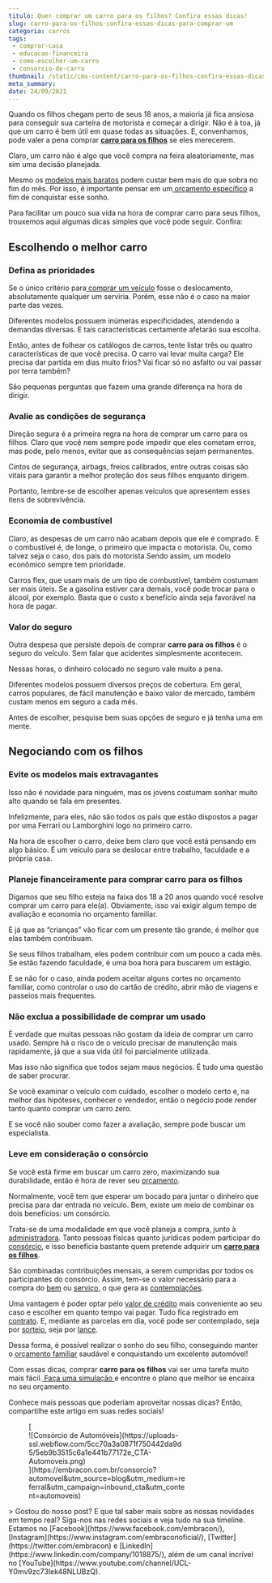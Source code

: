 ```yaml
---
titulo: Quer comprar um carro para os filhos? Confira essas dicas!
slug: carro-para-os-filhos-confira-essas-dicas-para-comprar-um
categoria: carros
tags:
 - comprar-casa
 - educacao-financeira
 - como-escolher-um-carro
 - consorcio-de-carro
thumbnail: /static/cms-content/carro-para-os-filhos-confira-essas-dicas-para-comprar-um.jpg
meta_summary: 
date: 24/09/2021
---
```

Quando os filhos chegam perto de seus 18 anos, a maioria já fica ansiosa para conseguir sua carteira de motorista e começar a dirigir. Não é à toa, já que um carro é bem útil em quase todas as situações. E, convenhamos, pode valer a pena comprar [**carro para os filhos**](https://www.embracon.com.br/blog/afinal-dar-um-carro-de-presente-para-o-filho-e-uma-boa-ou-ma-ideia) se eles merecerem.

Claro, um carro não é algo que você compra na feira aleatoriamente, mas sim uma decisão planejada.

Mesmo os [modelos mais baratos](https://www.embracon.com.br/blog/carros-mais-baratos-os-modelos-de-ate-r-40-mil) podem custar bem mais do que sobra no fim do mês. Por isso, é importante pensar em um[ orçamento específico](https://www.embracon.com.br/blog/planeje-sua-vida-financeira-e-fique-sempre-no-azul) a fim de conquistar esse sonho.

Para facilitar um pouco sua vida na hora de comprar carro para seus filhos, trouxemos aqui algumas dicas simples que você pode seguir. Confira:

Escolhendo o melhor carro
-------------------------

### Defina as prioridades

Se o único critério para[ comprar um veículo](https://www.embracon.com.br/consorcio-de-carros) fosse o deslocamento, absolutamente qualquer um serviria. Porém, esse não é o caso na maior parte das vezes.

Diferentes modelos possuem inúmeras especificidades, atendendo a demandas diversas. E tais características certamente afetarão sua escolha.

Então, antes de folhear os catálogos de carros, tente listar três ou quatro características de que você precisa. O carro vai levar muita carga? Ele precisa dar partida em dias muito frios? Vai ficar só no asfalto ou vai passar por terra também?

São pequenas perguntas que fazem uma grande diferença na hora de dirigir.

### Avalie as condições de segurança

Direção segura é a primeira regra na hora de comprar um carro para os filhos. Claro que você nem sempre pode impedir que eles cometam erros, mas pode, pelo menos, evitar que as consequências sejam permanentes.

Cintos de segurança, airbags, freios calibrados, entre outras coisas são vitais para garantir a melhor proteção dos seus filhos enquanto dirigem.

Portanto, lembre-se de escolher apenas veículos que apresentem esses itens de sobrevivência.

### Economia de combustível

Claro, as despesas de um carro não acabam depois que ele é comprado. E o combustível é, de longe, o primeiro que impacta o motorista. Ou, como talvez seja o caso, dos pais do motorista.Sendo assim, um modelo econômico sempre tem prioridade.

Carros flex, que usam mais de um tipo de combustível, também costumam ser mais úteis. Se a gasolina estiver cara demais, você pode trocar para o álcool, por exemplo. Basta que o custo x benefício ainda seja favorável na hora de pagar.

### Valor do seguro

Outra despesa que persiste depois de comprar **carro para os filhos** é o seguro do veículo. Sem falar que acidentes simplesmente acontecem.

Nessas horas, o dinheiro colocado no seguro vale muito a pena.

Diferentes modelos possuem diversos preços de cobertura. Em geral, carros populares, de fácil manutenção e baixo valor de mercado, também custam menos em seguro a cada mês.

Antes de escolher, pesquise bem suas opções de seguro e já tenha uma em mente.

Negociando com os filhos
------------------------

### Evite os modelos mais extravagantes

Isso não é novidade para ninguém, mas os jovens costumam sonhar muito alto quando se fala em presentes.

Infelizmente, para eles, não são todos os pais que estão dispostos a pagar por uma Ferrari ou Lamborghini logo no primeiro carro.

Na hora de escolher o carro, deixe bem claro que você está pensando em algo básico. É um veículo para se deslocar entre trabalho, faculdade e a própria casa.

### Planeje financeiramente para comprar carro para os filhos

Digamos que seu filho esteja na faixa dos 18 a 20 anos quando você resolve comprar um carro para ele(a). Obviamente, isso vai exigir algum tempo de avaliação e economia no orçamento familiar.

E já que as “crianças” vão ficar com um presente tão grande, é melhor que elas também contribuam.

Se seus filhos trabalham, eles podem contribuir com um pouco a cada mês. Se estão fazendo faculdade, é uma boa hora para buscarem um estágio.

E se não for o caso, ainda podem aceitar alguns cortes no orçamento familiar, como controlar o uso do cartão de crédito, abrir mão de viagens e passeios mais frequentes.

### Não exclua a possibilidade de comprar um usado

É verdade que muitas pessoas não gostam da ideia de comprar um carro usado. Sempre há o risco de o veículo precisar de manutenção mais rapidamente, já que a sua vida útil foi parcialmente utilizada.

Mas isso não significa que todos sejam maus negócios. É tudo uma questão de saber procurar.

Se você examinar o veículo com cuidado, escolher o modelo certo e, na melhor das hipóteses, conhecer o vendedor, então o negócio pode render tanto quanto comprar um carro zero.

E se você não souber como fazer a avaliação, sempre pode buscar um especialista.

### Leve em consideração o consórcio

Se você está firme em buscar um carro zero, maximizando sua durabilidade, então é hora de rever seu [orçamento](https://www.embracon.com.br/blog/planejamento-financeiro-um-guia-para-as-financas-nao-sairem-de-controle).

Normalmente, você tem que esperar um bocado para juntar o dinheiro que precisa para dar entrada no veículo. Bem, existe um meio de combinar os dois benefícios: um consórcio.

Trata-se de uma modalidade em que você planeja a compra, junto à [administradora](https://www.embracon.com.br/). Tanto pessoas físicas quanto jurídicas podem participar do [consórcio](https://www.embracon.com.br/conhecaoconsorcio/entenda-o-consorcio), e isso beneficia bastante quem pretende adquirir um [**carro para os filhos**](https://www.embracon.com.br/blog/afinal-dar-um-carro-de-presente-para-o-filho-e-uma-boa-ou-ma-ideia).

São combinadas contribuições mensais, a serem cumpridas por todos os participantes do consórcio. Assim, tem-se o valor necessário para a compra do [bem](https://www.embracon.com.br/consorcio-de-carros) ou [serviço](https://www.embracon.com.br/consorcio-servicos), o que gera as [contemplações](https://www.embracon.com.br/blog/quais-sao-as-formas-de-contemplacao).

Uma vantagem é poder optar pelo [valor de crédito](https://www.embracon.com.br/conhecaoconsorcio/o-valor-do-credito-pode-ser-diferente-do-valor-do-bem-que-quero-adquirir) mais conveniente ao seu caso e escolher em quanto tempo vai pagar. Tudo fica registrado em [contrato](https://www.embracon.com.br/blog/saiba-o-que-avaliar-antes-de-assinar-um-contrato-de-consorcio). E, mediante as parcelas em dia, você pode ser contemplado, seja por [sorteio](https://www.embracon.com.br/conhecaoconsorcio/como-sao-realizados-os-sorteios-nas-assembleias), seja por [lance](https://www.embracon.com.br/conhecaoconsorcio/o-que-e-o-lance).

Dessa forma, é possível realizar o sonho do seu filho, conseguindo manter o [orçamento familiar](https://www.embracon.com.br/blog/aprenda-como-montar-um-orcamento-familiar-em-5-passos) saudável e conquistando um excelente automóvel!

Com essas dicas, comprar **carro para os filhos** vai ser uma tarefa muito mais fácil.[ Faça uma simulação ](https://www.embracon.com.br/ecommerce)e encontre o plano que melhor se encaixa no seu orçamento.

Conhece mais pessoas que poderiam aproveitar nossas dicas? Então, compartilhe este artigo em suas redes sociais!

<figure class="w-richtext-figure-type-image w-richtext-align-center" style="max-width:310px">[<div>![Consórcio de Automóveis](https://uploads-ssl.webflow.com/5cc70a3a0871f750442da9d5/5eb9b3515c6a1e441b77172e_CTA-Automoveis.png)</div>](https://embracon.com.br/consorcio?automovel&utm_source=blog&utm_medium=referral&utm_campaign=inbound_cta&utm_content=automoveis)</figure>> Gostou do nosso post? E que tal saber mais sobre as nossas novidades em tempo real? Siga-nos nas redes sociais e veja tudo na sua timeline. Estamos no [Facebook](https://www.facebook.com/embracon/), [Instagram](https://www.instagram.com/embraconoficial/), [Twitter](https://twitter.com/embracon) e [LinkedIn](https://www.linkedin.com/company/1018875/), além de um canal incrível no [YouTube](https://www.youtube.com/channel/UCL-Y0mv9zc73Iek48NLUBzQ).
